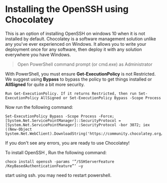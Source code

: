 # Installing the OpenSSH using Chocolatey

This is an option of installing OpenSSH on windows 10 when it is not installed by default.
Chocolatey is a software management solution unlike any you've ever experienced on Windows. It allows you to write your deployment once for any software, then deploy it with any solution everywhere you have Windows.

> Open PowerShell command prompt (or cmd.exe) as Administrator

With PowerShell, you must ensure **Get-ExecutionPolicy** is not Restricted. We suggest using **Bypass** to bypass the policy to get things installed or **AllSigned** for quite a bit more security.

```Run Get-ExecutionPolicy. If it returns Restricted, then run Set-ExecutionPolicy AllSigned or Set-ExecutionPolicy Bypass -Scope Process```

Now run the following command:

```
Set-ExecutionPolicy Bypass -Scope Process -Force; [System.Net.ServicePointManager]::SecurityProtocol = [System.Net.ServicePointManager]::SecurityProtocol -bor 3072; iex ((New-Object System.Net.WebClient).DownloadString('https://community.chocolatey.org/install.ps1'))
```

If you don't see any errors, you are ready to use Chocolatey! 

To install OpenSSH , Run the following command: 

```choco install openssh -params ‘”/SSHServerFeature /KeyBasedAuthenticationFeature”‘ –y```

start using ssh. you may need to restart powershell.
